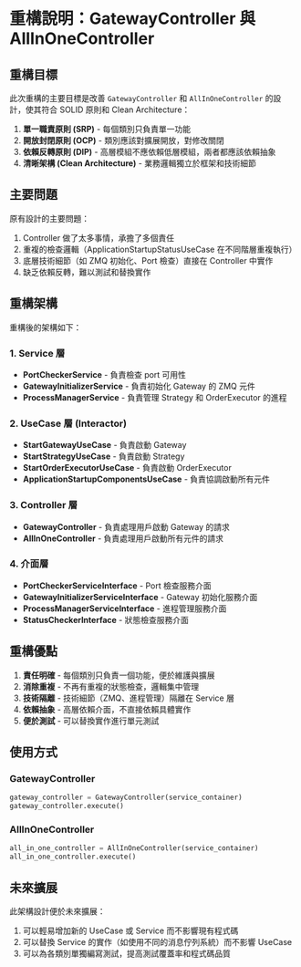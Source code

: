 # 重構說明：GatewayController 與 AllInOneController

## 重構目標

此次重構的主要目標是改善 `GatewayController` 和 `AllInOneController` 的設計，使其符合 SOLID 原則和 Clean Architecture：

1. **單一職責原則 (SRP)** - 每個類別只負責單一功能
2. **開放封閉原則 (OCP)** - 類別應該對擴展開放，對修改關閉
3. **依賴反轉原則 (DIP)** - 高層模組不應依賴低層模組，兩者都應該依賴抽象
4. **清晰架構 (Clean Architecture)** - 業務邏輯獨立於框架和技術細節

## 主要問題

原有設計的主要問題：

1. Controller 做了太多事情，承擔了多個責任
2. 重複的檢查邏輯（ApplicationStartupStatusUseCase 在不同階層重複執行）
3. 底層技術細節（如 ZMQ 初始化、Port 檢查）直接在 Controller 中實作
4. 缺乏依賴反轉，難以測試和替換實作

## 重構架構

重構後的架構如下：

### 1. Service 層

- **PortCheckerService** - 負責檢查 port 可用性
- **GatewayInitializerService** - 負責初始化 Gateway 的 ZMQ 元件
- **ProcessManagerService** - 負責管理 Strategy 和 OrderExecutor 的進程

### 2. UseCase 層 (Interactor)

- **StartGatewayUseCase** - 負責啟動 Gateway
- **StartStrategyUseCase** - 負責啟動 Strategy
- **StartOrderExecutorUseCase** - 負責啟動 OrderExecutor
- **ApplicationStartupComponentsUseCase** - 負責協調啟動所有元件

### 3. Controller 層

- **GatewayController** - 負責處理用戶啟動 Gateway 的請求
- **AllInOneController** - 負責處理用戶啟動所有元件的請求

### 4. 介面層

- **PortCheckerServiceInterface** - Port 檢查服務介面
- **GatewayInitializerServiceInterface** - Gateway 初始化服務介面
- **ProcessManagerServiceInterface** - 進程管理服務介面
- **StatusCheckerInterface** - 狀態檢查服務介面

## 重構優點

1. **責任明確** - 每個類別只負責一個功能，便於維護與擴展
2. **消除重複** - 不再有重複的狀態檢查，邏輯集中管理
3. **技術隔離** - 技術細節（ZMQ、進程管理）隔離在 Service 層
4. **依賴抽象** - 高層依賴介面，不直接依賴具體實作
5. **便於測試** - 可以替換實作進行單元測試

## 使用方式

### GatewayController

```python
gateway_controller = GatewayController(service_container)
gateway_controller.execute()
```

### AllInOneController

```python
all_in_one_controller = AllInOneController(service_container)
all_in_one_controller.execute()
```

## 未來擴展

此架構設計便於未來擴展：

1. 可以輕易增加新的 UseCase 或 Service 而不影響現有程式碼
2. 可以替換 Service 的實作（如使用不同的消息佇列系統）而不影響 UseCase
3. 可以為各類別單獨編寫測試，提高測試覆蓋率和程式碼品質